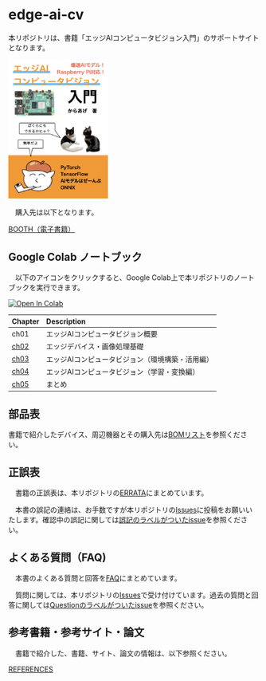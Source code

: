 # edge-ai-cv

本リポジトリは、書籍「エッジAIコンピュータビジョン入門」のサポートサイトとなります。

<div align="left">
<img src="images/cover_01.png" width="200">
</div>

　購入先は以下となります。

[BOOTH（電子書籍）](https://karaage0703.booth.pm/items/4800446)


## Google Colab ノートブック

　以下のアイコンをクリックすると、Google Colab上で本リポジトリのノートブックを実行できます。

[![Open In Colab](https://colab.research.google.com/assets/colab-badge.svg)](https://colab.research.google.com/github/karaage0703/edge-ai-cv/blob/master)

| Chapter  | Description |
|:-|:-|
| ch01  | エッジAIコンピュータビジョン概要 |
| [ch02](./ch02) | エッジデバイス・画像処理基礎 |
| [ch03](./ch03) | エッジAIコンピュータビジョン（環境構築・活用編） |
| [ch04](./ch04) | エッジAIコンピュータビジョン（学習・変換編） |
| [ch05](./ch05) | まとめ |


## 部品表

書籍で紹介したデバイス、周辺機器とその購入先は[BOMリスト](./BOM.md)を参照ください。

## 正誤表

　書籍の正誤表は、本リポジトリの[ERRATA](./ERRATA.md)にまとめています。

　本書の誤記の連絡は、お手数ですが本リポジトリの[Issues](https://github.com/karaage0703/edge-ai-cv/issues)に投稿をお願いいたします。確認中の誤記に関しては[誤記のラベルがついたissue](https://github.com/karaage0703/edge-ai-cv/issues?q=is%3Aissue+label%3A%E8%AA%A4%E8%A8%98)を参照ください。
 
## よくある質問（FAQ)

　本書のよくある質問と回答を[FAQ](./FAQ.md)にまとめています。

　質問に関しては、本リポジトリの[Issues](https://github.com/karaage0703/edge-ai-cv/issues)で受け付けています。過去の質問と回答に関しては[Questionのラベルがついたissue](https://github.com/karaage0703/edge-ai-cv/issues?q=is%3Aissue+label%3Aquestion)を参照ください。

## 参考書籍・参考サイト・論文
　書籍で紹介した、書籍、サイト、論文の情報は、以下参照ください。

[REFERENCES](./REFERENCES.md)
